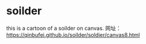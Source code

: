 # soilder
this is a cartoon of a soilder on canvas.
网址：https://qinbufei.github.io/soilder/soldier/canvas8.html
